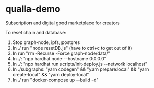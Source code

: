 # qualla-demo

Subscription and digital good marketplace for creators

To reset chain and database:

1. Stop graph-node, ipfs, postgres
2. In ./ run "node resetDB.js" (have to ctrl+c to get out of it)
3. In run "rm -Recurse -Force graph-node/data/"
4. In ./: "npx hardhat node --hostname 0.0.0.0"
5. In ./: "npx hardhat run scripts/init-deploy.js --network localhost"
6. In ./subgraphs: "yarn codegen" && "yarn prepare:local" && "yarn create-local" && "yarn deploy-local"
7. In ./ run "docker-compose up --build -d"
